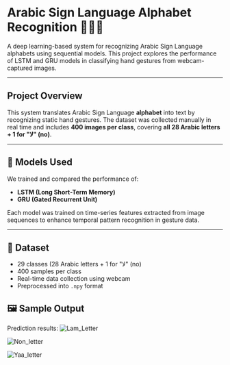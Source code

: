 # Arabic Sign Language Alphabet Recognition 🤟🇸🇦

A deep learning-based system for recognizing Arabic Sign Language alphabets using sequential models. This project explores the performance of LSTM and GRU models in classifying hand gestures from webcam-captured images.

---

## Project Overview

This system translates Arabic Sign Language **alphabet** into text by recognizing static hand gestures. The dataset was collected manually in real time and includes **400 images per class**, covering **all 28 Arabic letters + 1 for "لا" (no)**.

---

## 🧪 Models Used

We trained and compared the performance of:
- **LSTM (Long Short-Term Memory)**
- **GRU (Gated Recurrent Unit)**

Each model was trained on time-series features extracted from image sequences to enhance temporal pattern recognition in gesture data.

---

## 📂 Dataset

-  29 classes (28 Arabic letters + 1 for "لا" (no)
-  400 samples per class
-  Real-time data collection using webcam
-  Preprocessed into `.npy` format

## 🖼️ Sample Output
Prediction results:
![Lam_Letter](https://github.com/user-attachments/assets/b0282723-965c-4bed-8172-f19e9b9a9119)

![Non_letter](https://github.com/user-attachments/assets/faa78e62-b9a3-4f26-ac95-54082a24fc5c)


![Yaa_letter](https://github.com/user-attachments/assets/133777a1-d3ee-429d-8c4e-a13446909baa)

